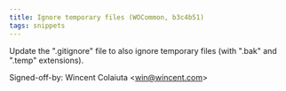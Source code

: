 ```yaml
---
title: Ignore temporary files (WOCommon, b3c4b51)
tags: snippets
---
```


Update the ".gitignore" file to also ignore temporary files (with ".bak" and ".temp" extensions).

Signed-off-by: Wincent Colaiuta &lt;win@wincent.com&gt;
